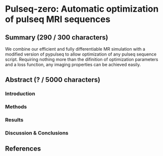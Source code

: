 # Pulseq-zero: Automatic optimization of pulseq MRI sequences


## Summary (290 / 300 characters)

We combine our efficient and fully differentiable MR simulation with a modified version of pypulseq
to allow optimization of any pulseq sequence script. Requiring nothing more than the difinition of
optimization parameters and a loss function, any imaging properties can be achieved easily.


## Abstract (? / 5000 characters)

### Introduction
### Methods
### Results
### Discussion & Conclusions


## References

